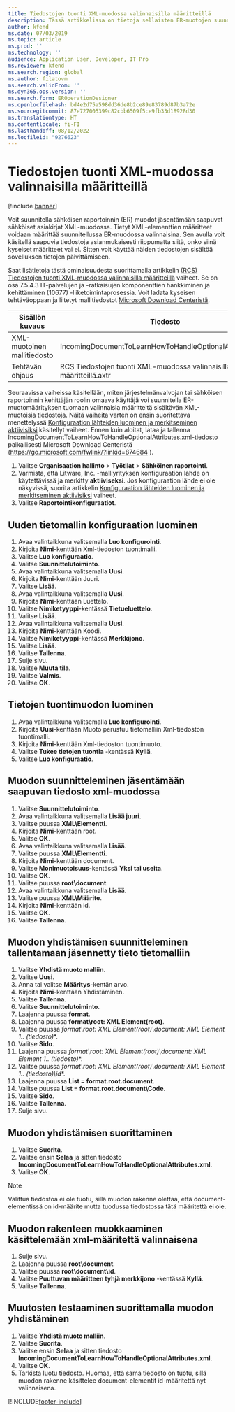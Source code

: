 ```yaml
---
title: Tiedostojen tuonti XML-muodossa valinnaisilla määritteillä
description: Tässä artikkelissa on tietoja sellaisten ER-muotojen suunnittelemisesta, joissa määritetään XML-määritteet jäsentämään saapuvat sähköiset asiakirjat XML-muodossa.
author: kfend
ms.date: 07/03/2019
ms.topic: article
ms.prod: ''
ms.technology: ''
audience: Application User, Developer, IT Pro
ms.reviewer: kfend
ms.search.region: global
ms.author: filatovm
ms.search.validFrom: ''
ms.dyn365.ops.version: ''
ms.search.form: EROperationDesigner
ms.openlocfilehash: bd4e2d75a598dd36de8b2ce89e83789d87b3a72e
ms.sourcegitcommit: 87e727005399c82cbb6509f5ce9fb33d18928d30
ms.translationtype: HT
ms.contentlocale: fi-FI
ms.lasthandoff: 08/12/2022
ms.locfileid: "9276623"
---
```

# <a name="import-files-in-xml-format-with-optional-attributes"></a>Tiedostojen tuonti XML-muodossa valinnaisilla määritteillä

[!include [banner](../includes/banner.md)]

Voit suunnitella sähköisen raportoinnin (ER) muodot jäsentämään saapuvat sähköiset asiakirjat XML-muodossa. Tietyt XML-elementtien määritteet voidaan määrittää suunnitellussa ER-muodossa valinnaisina. Sen avulla voit käsitellä saapuvia tiedostoja asianmukaisesti riippumatta siitä, onko siinä kyseiset määritteet vai ei. Sitten voit käyttää näiden tiedostojen sisältöä sovelluksen tietojen päivittämiseen.

Saat lisätietoja tästä ominaisuudesta suorittamalla artikkelin [(RCS) Tiedostojen tuonti XML-muodossa valinnaisilla määritteillä](tasks/import-files-xml-format-optional-attributes.md) vaiheet. Se on osa 7.5.4.3 IT-palvelujen ja -ratkaisujen komponenttien hankkiminen ja kehittäminen (10677) -liiketoimintaprosessia. Voit ladata kyseisen tehtäväoppaan ja liitetyt mallitiedostot [Microsoft Download Centeristä](https://go.microsoft.com/fwlink/?linkid=874684).


| Sisällön kuvaus       | Tiedosto                                                         |
|---------------------------|--------------------------------------------------------------|
| XML-muotoinen mallitiedosto | IncomingDocumentToLearnHowToHandleOptionalAttributes.xml     |
| Tehtävän ohjaus                | RCS Tiedostojen tuonti XML-muodossa valinnaisilla määritteillä.axtr |


Seuraavissa vaiheissa käsitellään, miten järjestelmänvalvojan tai sähköisen raportoinnin kehittäjän roolin omaava käyttäjä voi suunnitella ER-muotomäärityksen tuomaan valinnaisia määritteitä sisältävän XML-muotoisia tiedostoja. Näitä vaiheita varten on ensin suoritettava menettelyssä [Konfiguraation lähteiden luominen ja merkitseminen aktiivisiksi](tasks/er-configuration-provider-mark-it-active-2016-11.md) käsitellyt vaiheet. Ennen kuin aloitat, lataa ja tallenna IncomingDocumentToLearnHowToHandleOptionalAttributes.xml-tiedosto paikallisesti Microsoft Download Centeristä (https://go.microsoft.com/fwlink/?linkid=874684 ).

1. Valitse **Organisaation hallinto** > **Työtilat** > **Sähköinen raportointi**.
2. Varmista, että Litware, Inc. -malliyrityksen konfiguraation lähde on käytettävissä ja merkitty **aktiiviseksi**. Jos konfiguraation lähde ei ole näkyvissä, suorita artikkelin [Konfiguraation lähteiden luominen ja merkitseminen aktiivisiksi](tasks/er-configuration-provider-mark-it-active-2016-11.md) vaiheet.
3. Valitse **Raportointikonfiguraatiot**.

## <a name="create-a-new-data-model-configuration"></a>Uuden tietomallin konfiguraation luominen
1. Avaa valintaikkuna valitsemalla **Luo konfigurointi**.
2. Kirjoita **Nimi**-kenttään Xml-tiedoston tuontimalli.
3. Valitse **Luo konfiguraatio**.
4. Valitse **Suunnittelutoiminto**.
5. Avaa valintaikkuna valitsemalla **Uusi**.
6. Kirjoita **Nimi**-kenttään Juuri.
7. Valitse **Lisää**.
8. Avaa valintaikkuna valitsemalla **Uusi**.
9. Kirjoita **Nimi**-kenttään Luettelo.
10.    Valitse **Nimiketyyppi**-kentässä **Tietueluettelo**.
11.    Valitse **Lisää**.
12.    Avaa valintaikkuna valitsemalla **Uusi**.
13.    Kirjoita **Nimi**-kenttään Koodi.
14.    Valitse **Nimiketyyppi**-kentässä **Merkkijono**.
15.    Valitse **Lisää**.
16.    Valitse **Tallenna**.
17.    Sulje sivu.
18.    Valitse **Muuta tila**.
19.    Valitse **Valmis**.
20.    Valitse **OK**.

## <a name="create-a-format-for-data-import"></a>Tietojen tuontimuodon luominen
1. Avaa valintaikkuna valitsemalla **Luo konfigurointi**.
2. Kirjoita **Uusi**-kenttään Muoto perustuu tietomalliin Xml-tiedoston tuontimalli.
3. Kirjoita **Nimi**-kenttään Xml-tiedoston tuontimuoto. 
4. Valitse **Tukee tietojen tuontia** -kentässä **Kyllä**.
5. Valitse **Luo konfiguraatio**.

## <a name="design-a-format-to-parse-incoming-file-in-xml-format"></a>Muodon suunnitteleminen jäsentämään saapuvan tiedosto xml-muodossa
1. Valitse **Suunnittelutoiminto**.
2. Avaa valintaikkuna valitsemalla **Lisää juuri**.
3. Valitse puussa **XML\Elementti**.
4. Kirjoita **Nimi**-kenttään root.
5. Valitse **OK**.
6. Avaa valintaikkuna valitsemalla **Lisää**.
7. Valitse puussa **XML\Elementti**.
8. Kirjoita **Nimi**-kenttään document.
9. Valitse **Monimuotoisuus**-kentässä **Yksi tai useita**.
10.    Valitse **OK**.
11.    Valitse puussa **root\document**.
12.    Avaa valintaikkuna valitsemalla **Lisää**.
13.    Valitse puussa **XML\Määrite**.
14.    Kirjoita **Nimi**-kenttään id.
15.    Valitse **OK**.
16.    Valitse **Tallenna**.

## <a name="design-a-format-mapping-to-save-parsed-information-to-data-model"></a>Muodon yhdistämisen suunnitteleminen tallentamaan jäsennetty tieto tietomalliin
1.    Valitse **Yhdistä muoto malliin**.
2.    Valitse **Uusi**.
3.    Anna tai valitse **Määritys**-kentän arvo.
4.    Kirjoita **Nimi**-kenttään Yhdistäminen.
5.    Valitse **Tallenna**.
6.    Valitse **Suunnittelutoiminto**.
7.    Laajenna puussa **format**.
8.    Laajenna puussa **format\root: XML Element(root)**.
9.    Valitse puussa **format\root: XML Element(root)\document: XML Element 1..* (tiedosto)**.
10.    Valitse **Sido**.
11.    Laajenna puussa **format\root: XML Element(root)\document: XML Element 1..* (tiedosto)**.
12.    Valitse puussa **format\root: XML Element(root)\document: XML Element 1..* (tiedosto)\id**.
13.    Laajenna puussa **List = format.root.document**.
14.    Valitse puussa **List = format.root.document\Code**.
15.    Valitse **Sido**.
16.    Valitse **Tallenna**.
17.    Sulje sivu.

## <a name="run-format-mapping"></a>Muodon yhdistämisen suorittaminen
1. Valitse **Suorita**.
2. Valitse ensin **Selaa** ja sitten tiedosto **IncomingDocumentToLearnHowToHandleOptionalAttributes.xml**.
3. Valitse **OK**.

> [!NOTE]
> Valittua tiedostoa ei ole tuotu, sillä muodon rakenne olettaa, että document-elementissä on id-määrite mutta tuodussa tiedostossa tätä määritettä ei ole.

## <a name="modify-format-structure-to-handle-xml-attribute-as-optional"></a>Muodon rakenteen muokkaaminen käsittelemään xml-määritettä valinnaisena
1. Sulje sivu.
2. Laajenna puussa **root\document**.
3. Valitse puussa **root\document\id**.
4. Valitse **Puuttuvan määritteen tyhjä merkkijono** -kentässä **Kyllä**.
5. Valitse **Tallenna**.

## <a name="run-format-mapping-to-test-changes"></a>Muutosten testaaminen suorittamalla muodon yhdistäminen
1. Valitse **Yhdistä muoto malliin**.
2. Valitse **Suorita**.
3. Valitse ensin **Selaa** ja sitten tiedosto **IncomingDocumentToLearnHowToHandleOptionalAttributes.xml**.
4. Valitse **OK**.
5. Tarkista luotu tiedosto. Huomaa, että sama tiedosto on tuotu, sillä muodon rakenne käsittelee document-elementit id-määritettä nyt valinnaisena.


[!INCLUDE[footer-include](../../../includes/footer-banner.md)]
